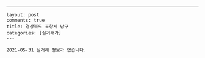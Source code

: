 ---
    layout: post
    comments: true
    title: 경상북도 포항시 남구
    categories: [실거래가]
    ---

    2021-05-31 실거래 정보가 없습니다.

    